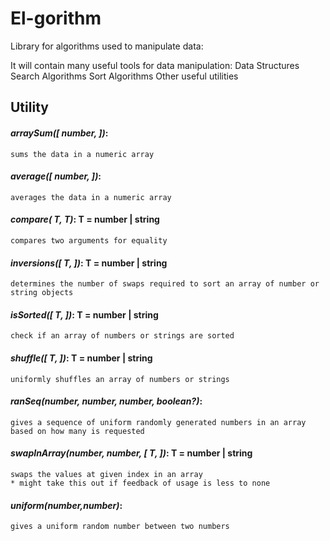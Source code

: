 # El-gorithm 
Library for algorithms used to manipulate data:

It will contain many useful tools for data manipulation:
  Data Structures
  Search Algorithms
  Sort Algorithms
  Other useful utilities
  
 ## Utility
 #### _arraySum([ number, ])_: 
 	sums the data in a numeric array
 #### _average([ number, ])_:
 	averages the data in a numeric array
 #### _compare( T, T)_: T = number | string
 	compares two arguments for equality
 #### _inversions([ T, ])_: T = number | string
 	determines the number of swaps required to sort an array of number or string objects
 #### _isSorted([ T, ])_: T = number | string
 	check if an array of numbers or strings are sorted
 #### _shuffle([ T, ])_: T = number | string
 	uniformly shuffles an array of numbers or strings
 #### _ranSeq(number, number, number, boolean?)_: 
 	gives a sequence of uniform randomly generated numbers in an array based on how many is requested
 #### _swapInArray(number, number, [ T, ])_: T = number | string
 	swaps the values at given index in an array
	* might take this out if feedback of usage is less to none
 #### _uniform(number,number)_:
 	gives a uniform random number between two numbers
